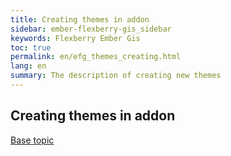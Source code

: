 ```yaml
---
title: Creating themes in addon
sidebar: ember-flexberry-gis_sidebar
keywords: Flexberry Ember Gis
toc: true
permalink: en/efg_themes_creating.html
lang: en
summary: The description of creating new themes
---
```


## Creating themes in addon

[Base topic](ef_themes_creating.html)
